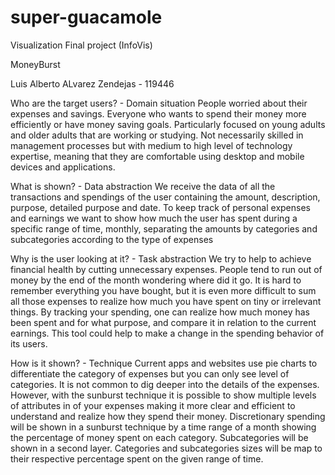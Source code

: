 # super-guacamole
Visualization Final project (InfoVis)

MoneyBurst

Luis Alberto ALvarez Zendejas - 119446

Who are the target users? - Domain situation
People worried about their expenses and savings. Everyone who wants to spend their money more efficiently or have money saving goals. Particularly focused on young adults and older adults that are working or studying. Not necessarily skilled in management processes but with medium to high level of technology expertise, meaning that they are comfortable using desktop and mobile devices and applications.

What is shown? - Data abstraction
We receive the data of all the transactions and spendings of the user containing the amount, description, purpose, detailed purpose and date. To keep track of personal expenses and earnings we want to show how much the user has spent during a specific range of time, monthly, separating the amounts  by categories and subcategories according to the type of expenses

Why is the user looking at it? - Task abstraction
We try to help to achieve financial health by cutting unnecessary expenses. People tend to run out of money by the end of the month wondering where did it go. It is hard to remember everything you have bought, but it is even more difficult to sum all those expenses to realize how much you have spent on tiny or irrelevant things. By tracking your spending, one can realize how much money has been spent and for what purpose, and compare it in relation to the current earnings. This tool could help to make a change in the spending behavior of its users.


How is it shown? - Technique
Current apps and websites use pie charts to differentiate the category of expenses but you can only see level of categories. It is not common to dig deeper into the details of the expenses. However, with the sunburst technique it is possible to show multiple levels of attributes in of your expenses making it more clear and efficient to understand and realize how they spend their money. Discretionary spending will be shown in a sunburst technique by a time range of a month showing the percentage of money spent on each category. Subcategories will be shown in a second layer. Categories and subcategories sizes will be map to their respective percentage spent on the given range of time.

